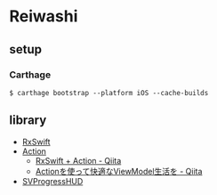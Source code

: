 # Reiwashi

## setup

### Carthage
```
$ carthage bootstrap --platform iOS --cache-builds
```

## library
- [RxSwift](https://github.com/ReactiveX/RxSwift)
- [Action](https://github.com/RxSwiftCommunity/Action)
  - [RxSwift + Action - Qiita](https://qiita.com/katafuchix/items/20e1dd98d0ca273150bc)
  - [Actionを使って快適なViewModel生活を - Qiita](https://qiita.com/yuzushioh/items/64d5edd79f2c0a6d38b2)
- [SVProgressHUD](https://github.com/SVProgressHUD/SVProgressHUD)
